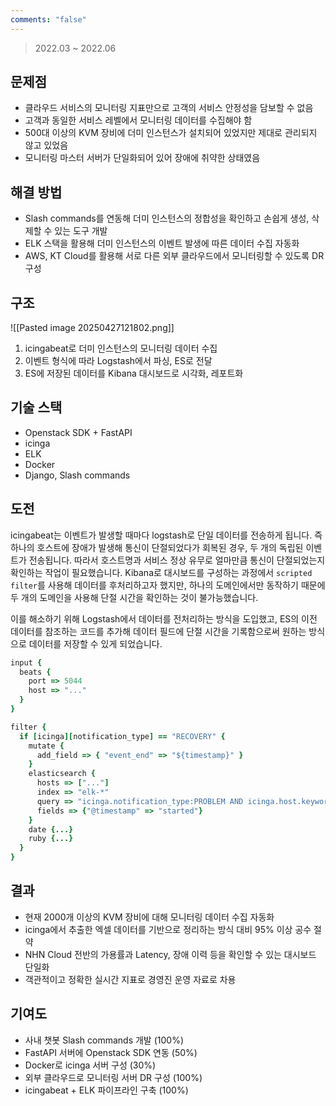 ```yaml
---
comments: "false"
---
```

> 2022.03 ~ 2022.06
## 문제점
- 클라우드 서비스의 모니터링 지표만으로 고객의 서비스 안정성을 담보할 수 없음
- 고객과 동일한 서비스 레벨에서 모니터링 데이터를 수집해야 함
- 500대 이상의 KVM 장비에 더미 인스턴스가 설치되어 있었지만 제대로 관리되지 않고 있었음
- 모니터링 마스터 서버가 단일화되어 있어 장애에 취약한 상태였음
## 해결 방법
- Slash commands를 연동해 더미 인스턴스의 정합성을 확인하고 손쉽게 생성, 삭제할 수 있는 도구 개발
- ELK 스택을 활용해 더미 인스턴스의 이벤트 발생에 따른 데이터 수집 자동화
- AWS, KT Cloud를 활용해 서로 다른 외부 클라우드에서 모니터링할 수 있도록 DR 구성
## 구조

![[Pasted image 20250427121802.png]]
1. icingabeat로 더미 인스턴스의 모니터링 데이터 수집
2. 이벤트 형식에 따라 Logstash에서 파싱, ES로 전달
3. ES에 저장된 데이터를 Kibana 대시보드로 시각화, 레포트화
## 기술 스택
- Openstack SDK + FastAPI
- icinga
- ELK
- Docker
- Django, Slash commands
## 도전
icingabeat는 이벤트가 발생할 때마다 logstash로 단일 데이터를 전송하게 됩니다.
즉 하나의 호스트에 장애가 발생해 통신이 단절되었다가 회복된 경우, 두 개의 독립된 이벤트가 전송됩니다.
따라서 호스트명과 서비스 정상 유무로 얼마만큼 통신이 단절되었는지 확인하는 작업이 필요했습니다.
Kibana로 대시보드를 구성하는 과정에서 `scripted filter`를 사용해 데이터를 후처리하고자 했지만, 하나의 도메인에서만 동작하기 때문에 두 개의 도메인을 사용해 단절 시간을 확인하는 것이 불가능했습니다.

이를 해소하기 위해 Logstash에서 데이터를 전처리하는 방식을 도입했고,
ES의 이전 데이터를 참조하는 코드를 추가해 데이터 필드에 단절 시간을 기록함으로써 원하는 방식으로 데이터를 저장할 수 있게 되었습니다.

```ruby
input {
  beats {
    port => 5044
    host => "..."
  }
}

filter {
  if [icinga][notification_type] == "RECOVERY" {
    mutate {
      add_field => { "event_end" => "${timestamp}" }
    }
    elasticsearch {
      hosts => ["..."]
      index => "elk-*"
      query => "icinga.notification_type:PROBLEM AND icinga.host.keyword:${[icinga][host]}"
      fields => {"@timestamp" => "started"}
    }
    date {...}
    ruby {...}
  }
}
```

## 결과

- 현재 2000개 이상의 KVM 장비에 대해 모니터링 데이터 수집 자동화
- icinga에서 추출한 엑셀 데이터를 기반으로 정리하는 방식 대비 95% 이상 공수 절약
- NHN Cloud 전반의 가용률과 Latency, 장애 이력 등을 확인할 수 있는 대시보드 단일화
- 객관적이고 정확한 실시간 지표로 경영진 운영 자료로 차용
## 기여도
- 사내 챗봇 Slash commands 개발 (100%)
- FastAPI 서버에 Openstack SDK 연동 (50%)
- Docker로 icinga 서버 구성 (30%)
- 외부 클라우드로 모니터링 서버 DR 구성 (100%)
- icingabeat + ELK 파이프라인 구축 (100%)
